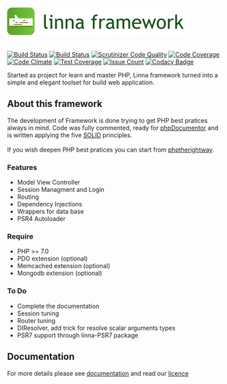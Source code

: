 ![Linna Framework](logo-framework.png)
<br/>
<br/>
<br/>
[![Build Status](https://travis-ci.org/s3b4stian/linna-framework.svg?branch=master)](https://travis-ci.org/s3b4stian/linna-framework)
[![Build Status](https://scrutinizer-ci.com/g/s3b4stian/linna-framework/badges/build.png?b=master)](https://scrutinizer-ci.com/g/s3b4stian/linna-framework/build-status/master)
[![Scrutinizer Code Quality](https://scrutinizer-ci.com/g/s3b4stian/linna-framework/badges/quality-score.png?b=master)](https://scrutinizer-ci.com/g/s3b4stian/linna-framework/?branch=master)
[![Code Coverage](https://scrutinizer-ci.com/g/s3b4stian/linna-framework/badges/coverage.png?b=master)](https://scrutinizer-ci.com/g/s3b4stian/linna-framework/?branch=master)
[![Code Climate](https://codeclimate.com/github/s3b4stian/linna-framework/badges/gpa.svg)](https://codeclimate.com/github/s3b4stian/linna-framework)
[![Test Coverage](https://codeclimate.com/github/s3b4stian/linna-framework/badges/coverage.svg)](https://codeclimate.com/github/s3b4stian/linna-framework/coverage)
[![Issue Count](https://codeclimate.com/github/s3b4stian/linna-framework/badges/issue_count.svg)](https://codeclimate.com/github/s3b4stian/linna-framework)
[![Codacy Badge](https://api.codacy.com/project/badge/Grade/4c591995b1e54c3eb9653f7f125ecccf)](https://www.codacy.com/app/s3b4stian/linna-framework?utm_source=github.com&amp;utm_medium=referral&amp;utm_content=s3b4stian/linna-framework&amp;utm_campaign=Badge_Grade)

Started as project for learn and master PHP, Linna framework turned into a simple and elegant toolset for build web application.

## About this framework 
The development of Framework is done trying to get PHP best pratices always in mind. 
Code was fully commented, ready for [phpDocumentor](https://www.phpdoc.org/) and 
is written applying the five [SOLID](https://en.wikipedia.org/wiki/SOLID_(object-oriented_design)) principles.<br/></br>
If you wish deepen PHP best pratices you can start from [phptherightway](http://www.phptherightway.com/).

### Features
 
   * Model View Controller
   * Session Managment and Login
   * Routing
   * Dependency Injections
   * Wrappers for data base
   * PSR4 Autoloader

### Require

   * PHP >= 7.0
   * PDO extension (optional)
   * Memcached extension (optional)
   * Mongodb extension (optional)


### To Do
   
   * Complete the documentation
   * Session tuning
   * Router tuning
   * DIResolver, add trick for resolve scalar arguments types
   * PSR7 support through linna-PSR7 package

## Documentation 
For more details please see [documentation](https://github.com/s3b4stian/linna-framework/tree/master/docs) and read our [licence](https://github.com/s3b4stian/linna-framework/blob/master/LICENSE.md)
